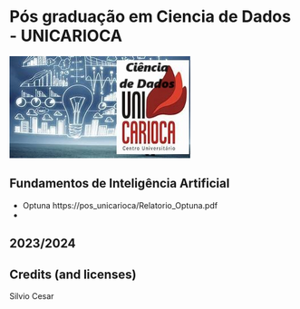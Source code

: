 # Pós graduação em Ciencia de Dados - UNICARIOCA
![Preview](img_01.jpeg)
## Fundamentos de Inteligência Artificial
- Optuna https://pos_unicarioca/Relatorio_Optuna.pdf
- 
## 2023/2024

## Credits (and licenses)
Silvio Cesar
